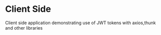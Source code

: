 # Client Side
Client side application demonstrating use of JWT tokens with axios,thunk and other libraries
